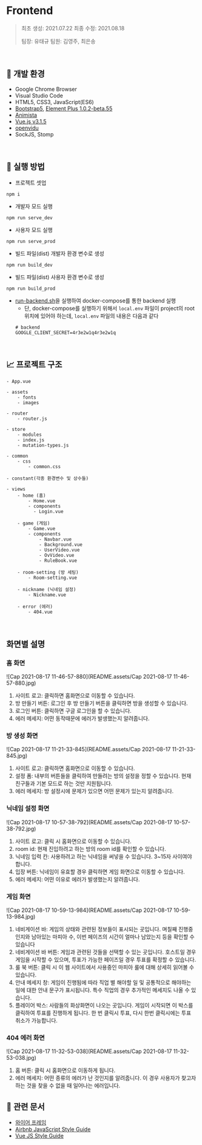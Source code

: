 # Frontend

> 최초 생성: 2021.07.22
> 최종 수정: 2021.08.18
>
> 팀장: 유태규
> 팀원: 김영주, 최은송

<br>

## 🔧 개발 환경

- Google Chrome Browser
- Visual Studio Code
- HTML5, CSS3, JavaScript(ES6)
- [Bootstrap5](https://getbootstrap.com/docs/5.0/getting-started/introduction/), [Element Plus 1.0.2-beta.55](https://element-plus.org/#/en-US)
- [Animista](https://animista.net/)
- [Vue.js v3.1.5](https://v3.ko.vuejs.org/)
- [openvidu](https://openvidu.io/)
- SockJS, Stomp

<br>

## 🔑 실행 방법

- 프로젝트 셋업

```
npm i
```

- 개발자 모드 실행

```
npm run serve_dev
```

- 사용자 모드 실행

```
npm run serve_prod
```

- 빌드 파일(dist) 개발자 환경 변수로 생성

```
npm run build_dev
```

- 빌드 파일(dist) 사용자 환경 변수로 생성

```
npm run build_prod
```

- [run-backend.sh](./script/run-backend.sh)을 실행하여 docker-compose를 통한 backend 실행
	- 단, docker-compose를 실행하기 위해서 `local.env` 파일이 project의 root 위치에 있어야 하는데, `local.env` 파일의 내용은 다음과 같다
	```env
	# backend
	GOOGLE_CLIENT_SECRET=4r3e2w1q4r3e2w1q
	```

<br>

## 📈 프로젝트 구조

```
- App.vue

- assets
	- fonts
	- images

- router
	- router.js

- store
	- modules
	- index.js
	- mutation-types.js

- common
	- css
		- common.css
		
- constant(각종 환경변수 및 상수들)

- views
	- home (홈)
		- Home.vue
		- components
		  - Login.vue
	
	- game (게임)
		- Game.vue
		- components
			- Navbar.vue
			- Background.vue
			- UserVideo.vue
			- OvVideo.vue
			- RuleBook.vue
	
	- room-setting (방 세팅)
		- Room-setting.vue
	
	- nickname (닉네임 설정)
		- Nickname.vue
	
	- error (에러)
		- 404.vue
```

<br>

##  화면별 설명
### 홈 화면

![Cap 2021-08-17 11-46-57-880](README.assets/Cap 2021-08-17 11-46-57-880.jpg)

1.  사이트 로고: 클릭하면 홈화면으로 이동할 수 있습니다.
2.  방 만들기 버튼: 로그인 후 방 만들기 버튼을 클릭하면 방을 생성할 수 있습니다.
3.  로그인 버튼: 클릭하면 구글 로그인을 할 수 있습니다.
4.  에러 메세지: 어떤 동작때문에 에러가 발생했는지 알려줍니다.

### 방 생성 화면

![Cap 2021-08-17 11-21-33-845](README.assets/Cap 2021-08-17 11-21-33-845.jpg)

1.  사이트 로고: 클릭하면 홈화면으로 이동할 수 있습니다.
2.  설정 폼: 내부의 버튼들을 클릭하여 만들려는 방의 설정을 정할 수 있습니다. 현재 친구들과 기본 모드로 하는 것만 지원됩니다.
3. 에러 메세지: 방 설정시에 문제가 있으면 어떤 문제가 있는지 알려줍니다.

### 닉네임 설정 화면

![Cap 2021-08-17 10-57-38-792](README.assets/Cap 2021-08-17 10-57-38-792.jpg)

1.  사이트 로고: 클릭 시 홈화면으로 이동할 수 있습니다.
2.  room id: 현재 진입하려고 하는 방의 room id를 확인할 수 있습니다.
3.  닉네임 입력 칸: 사용하려고 하는 닉네임을 써넣을 수 있습니다. 3~15자 사이여야 합니다.
4.  입장 버튼: 닉네임이 유효할 경우 클릭하면 게임 화면으로 이동할 수 있습니다.
5.  에러 메세지: 어떤 이유로 에러가 발생했는지 알려줍니다.

### 게임 화면

![Cap 2021-08-17 10-59-13-984](README.assets/Cap 2021-08-17 10-59-13-984.jpg)

1.  네비게이션 바: 게임의 상태와 관련된 정보들이 표시되는 곳입니다. 며칠째 진행중인지와 남아있는 마피아 수, 이번 페이즈의 시간이 얼마나 남았는지 등을 확인할 수 있습니다
2.  네비게이션 바 버튼: 게임과 관련된 것들을 선택할 수 있는 곳입니다. 호스트일 경우 게임을 시작할 수 있으며, 투표가 가능한 페이즈일 경우 투표를 확정할 수 있습니다.
3.  룰 북 버튼: 클릭 시 이 웹 사이트에서 사용중인 마피아 룰에 대해 상세히 읽어볼 수 있습니다.
4.  안내 메세지 창: 게임이 진행됨에 따라 직업 별 해야할 일 및 공통적으로 해야하는 일에 대한 안내 문구가 표시됩니다. 특수 직업의  경우 추가적인 메세지도 나올 수 있습니다.
5.  플레이어 박스: 사람들의 화상화면이 나오는 곳입니다. 게임이 시작되면 이 박스를 클릭하여 투표를 진행하게 됩니다. 한 번 클릭시 투표, 다시 한번 클릭시에는 투표 취소가 가능합니다. 

### 404 에러 화면

![Cap 2021-08-17 11-32-53-038](README.assets/Cap 2021-08-17 11-32-53-038.jpg)

1.  홈 버튼: 클릭 시 홈화면으로 이동하게 됩니다.
2.  에러 메세지: 어떤 종류의 에러가 난 것인지를 알려줍니다. 이 경우 사용자가 찾고자 하는 것을 찾을 수 없을 때 일어나는 에러입니다. 

## 📘 관련 문서

- [와이어 프레임](https://www.figma.com/file/D946y8Vykt2jgYXgHfmGDM/%EB%A7%88%ED%94%BC%EC%95%84%EA%B2%8C%EC%9E%84---%EC%99%80%EC%9D%B4%EC%96%B4-%ED%94%84%EB%A0%88%EC%9E%84?node-id=0%3A1)
- [Airbnb JavaScript Style Guide](https://github.com/airbnb/javascript)
- [Vue JS Style Guide](https://kr.vuejs.org/v2/style-guide/index.html)

